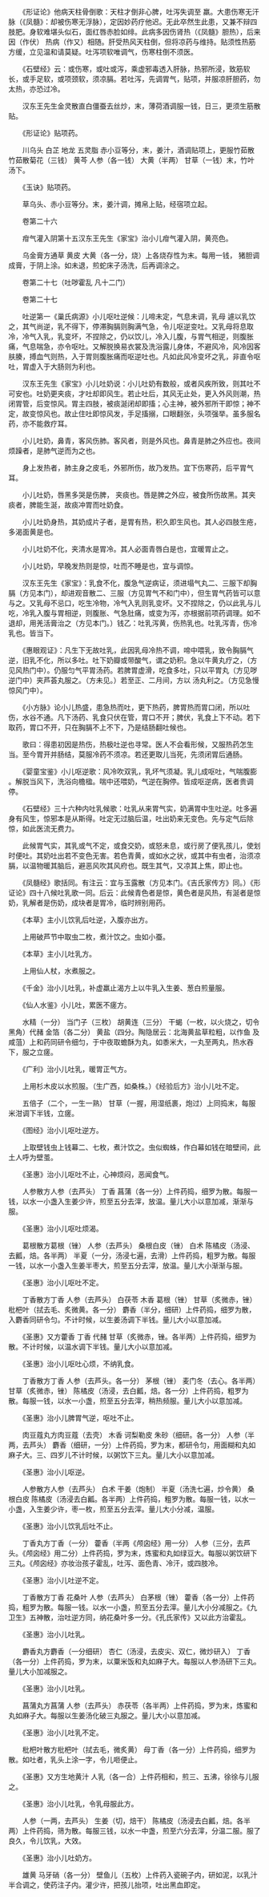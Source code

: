 <!-- { "loadSidebar": true } -->
　　《形证论》他病天柱骨倒歌：天柱才倒非心脾，吐泻失调至 羸。大患伤寒无汗脉（《凤髓》：却被伤寒无浮脉），定因妙药疗他迟。无此卒然生此患，又兼不辩四肢肥。身软难堪头似石，面红唇赤脸如绯。此病多因伤肾热（《凤髓》胆热），后来因（作伏） 热病（作又）相随。肝受热风天柱倒，但将凉药与维持。贴须性热筋方缓，立见温和请莫疑。吐泻项软唯调气，伤寒柱倒不须医。

　　《石壁经》云：或伤寒，或吐或泻，乘虚邪毒透入肝脉，热邪所浸，致筋软长，或手足软，或项颈软，须凉膈。若吐泻，先调胃气，贴项，并服凉肝胆药，勿太热，亦恐过冷。

　　汉东王先生金灵散直白僵蚕去丝炒，末，薄荷酒调服一钱，日三，更须生筋散贴。

　　《形证论》贴项药。

　　川乌头 白芷 地龙 五灵脂 赤小豆等分，末，姜汁，酒调贴项上，更服竹茹散竹茹散菊花（三钱） 黄芩 人参（各一钱） 大黄（半两） 甘草（一钱）末，竹叶汤下。

　　《玉诀》贴项药。

　　草乌头、赤小豆等分。末，姜汁调，摊帛上贴，经宿项立起。

　　卷第二十六

　　疳气灌入阴第十五汉东王先生《家宝》治小儿疳气灌入阴，黄亮色。

　　乌金膏方通草 黄皮 大黄（各一分，烧）上各烧存性为末。每用一钱， 猪胆调成膏，于阴上涂。如未退，煎蛇床子汤洗，后再调涂之。

　　卷第二十七（吐哕霍乱 凡十二门）

　　卷第二十七

　　吐逆第一《巢氏病源》小儿呕吐逆候：儿啼未定，气息未调，乳母 遽以乳饮之，其气尚逆，乳不得下，停滞胸膈则胸满气急，令儿呕逆变吐。又乳母将息取冷，冷气入乳，乳变坏，不捏除之，仍以饮儿，冷入儿腹，与胃气相逆，则腹胀痛，气息喘急，亦令呕吐。又解脱换易衣裳及洗浴露儿身体，不避风冷，风冷因客肤腠，搏血气则热，入于胃则腹胀痛而呕逆吐也。凡如此风冷变坏之乳，非直令呕吐，胃虚入于大肠则为利也。

　　汉东王先生《家宝》小儿吐奶说：小儿吐奶有数般，或者风疾所致，则其吐不可安也。吐奶更夹痰，才吐却即风生。若止吐后，其风无止处，更入外风则潮，热闭胃管，后变惊风。胃主四肢，被痰涎闭却即搐；心主神，被外邪所干即惊；神不定，故变惊风也。故止住吐即惊风发，手足搐搦，口眼翻张，头项强举。虽多服名药，亦不能救疗耳。

　　小儿吐奶，鼻青，客风伤肺。客风者，则是外风也。鼻青是肺之外应也。夜间烦躁者，是肺气逆而为之也。

　　身上发热者，肺主身之皮毛，外邪所伤，故乃发热。宜下伤寒药，后平胃气耳。

　　小儿吐奶，唇黑多哭是伤脾， 夹痰也。唇是脾之外应，被食所伤故黑。其夹痰者，脾能生涎，故痰冲胃而吐奶食。

　　小儿吐奶身热，其奶成片子者，是胃有热，积久即生风也。其人必四肢生疮，多渴面黄是也。

　　小儿吐奶不化，夹清水是胃冷。其人必面青唇白是也，宜暖胃止之。

　　小儿吐奶，早晚发热则是惊，吐而不睡是也，宜与调惊。

　　汉东王先生《家宝》：乳食不化，腹急气逆病证，须进塌气丸二、三服下却胸膈（方见本门），却进观音散二、三服（方见胃气不和门中），但生胃气药皆可以意与之。又乳母不忌口，吃生冷物，冷气入乳则乳变坏。又不捏除之，仍以此乳与儿吃，冷乳入腹与胃相逆，则腹胀、气急肚痛，或变为泻，亦根据前项药调理。如不退却，用羌活膏治之（方见本门。）钱乙：吐乳泻黄，伤热乳也。吐乳泻青，伤冷乳也。皆当下。

　　《惠眼观证》：凡生下无故吐乳，此因乳母冷热不调，啼中喂乳，致令胸膈气逆，旧乳不化，所以多吐。吐下奶瓣或带酸气，谓之奶积。急以牛黄丸疗之，（方见风热门中）。仍服匀气平胃汤药。若脾胃虚滑，吃食多吐，只以平胃丸（方见哕逆门中）夹芦荟丸服之。（方未见。）若至正、二月间，方以 汤丸利之。（方见急慢惊风门中）。

　　《小方脉》论小儿热盛，患急热而吐，更下热药，脾胃热而胃口闭，所以吐伤，水谷不通。凡下汤药、乳食只伏在管，胃口不开；脾伏，乳食上下不动。若下取药，胃口不开，只在胸膈不上不下，乃是结肠翻吐候也。

　　歌曰：得患初因是热伤，热极吐逆也寻常。医人不会看形候，又服热药怎生当。至今胃开并肠结，莫服冷药不须凉。若还更取儿当死，先须闭胃后通肠。

　　《婴童宝鉴》小儿呕逆歌：风冷吹双乳，乳坏气须凝。乳儿成呕吐，气喘腹膨 。解脱当风下，洗浴向檐楹。喘中还喂奶，气逆在胸停。皆成呕逆病，医者贵调停。

　　《石壁经》三十六种内吐乳候歌：吐乳从来胃气实，奶满胃中生吐逆。吐多遍身有风生，惊邪本是从斯得。吐定无过脑后温，吐出奶来无变色。先与定气后除惊，如此医流无费力。

　　此候胃气实，其乳或气不定，或食交奶，或怒未息，或行房了便乳孩儿，使划时便吐。其奶吐出若不变色无害。若色青黄，或如水之状，或其中有虫者，治须凉膈，以温物暖其脑后，避恶风吹其风府也。既生其气，又凉其上焦，即止也。

　　《凤髓经》歌括同。有注云：宜与玉露散（方见本门。《吉氏家传方》同。）《形证论》四十八候吐乳歌一同。后云：此候青色者是惊，黄色者是风热，有涎者是惊奶，乳解者是伤奶，成块者是胃冷，临时辨别用药。

　　《本草》主小儿饮乳后吐逆，入腹亦出方。

　　上用破芦节中取虫二枚，煮汁饮之。虫如小蚕。

　　《本草》主小儿吐乳方。

　　上用仙人杖，水煮服之。

　　《千金》治小儿吐乳，补虚羸止渴方上以牛乳入生姜、葱白煎量服。

　　《仙人水鉴》小儿吐，累医不瘥方。

　　水精（一分） 当门子（三枚） 胡黄连（三分） 干蝎（一枚，以火烧之，切令黑角）代赭 金箔（各二分） 黄盐（四分。陶隐居云：北海黄盐草粒粗，以作鱼 及咸菹）上和药同研令细匀，于中夜取蟾酥为丸，如黍米大，一丸至两丸，热水吞下，服之立瘥。

　　《广利》治小儿吐乳，暖胃正气方。

　　上用杉木皮以水煎服。（生广西，如桑株。）《经验后方》治小儿吐不定。

　　五倍子（二个，一生一熟） 甘草（一握，用湿纸裹，炮过）上同捣末，每服米泔调下半钱，立瘥。

　　《图经》治小儿呕吐逆方。

　　上取壁钱虫上钱幕二、七枚，煮汁饮之。虫似蜘蛛，作白幕如钱在暗壁间，此土人呼为壁茧。

　　《圣惠》治小儿呕吐不止，心神烦闷，恶闻食气。

　　人参散方人参（去芦头） 丁香 菖蒲（各一分）上件药捣，细罗为散。每服一钱，以水一小盏入生姜少许，煎至五分去滓，放温。量儿大小以意加减，渐渐与服。

　　《圣惠》治小儿呕吐烦渴。

　　葛根散方葛根（锉） 人参（去芦头） 桑根白皮（锉） 白术 陈橘皮（汤浸、去瓤，焙。各半两） 半夏（一分，汤浸七遍，去滑）上件药捣，粗罗为散。每服一钱，以水一小盏入生姜半枣大，煎至五分去滓，放温。量儿大小渐渐与服。

　　《圣惠》治小儿呕吐不定。

　　丁香散方丁香 人参（去芦头） 白茯苓 木香 葛根（锉） 甘草（炙微赤，锉） 枇杷叶（拭去毛、炙微黄。各一分） 麝香（半分，细研）上件药捣，细罗为散，入麝香同研令匀。不计时候，以生姜汤调下半钱。量儿大小以意加减。

　　《圣惠》又方藿香 丁香 代赭 甘草（炙微赤，锉。各半两）上件药捣，细罗为散。不计时候，以温水调下半钱。量儿大小以意加减。

　　《圣惠》治小儿呕吐心烦，不纳乳食。

　　丁香散方丁香 人参（去芦头。各一分） 茅根（锉） 麦门冬（去心。各半两） 甘草（炙微赤，锉） 陈橘皮（汤浸，去白瓤，焙。各一分）上件药捣，粗罗为散。每服一钱，以水一小盏，煎至五分去滓，稍热频服。量儿大小以意加减。

　　《圣惠》治小儿脾胃气逆，呕吐不止。

　　肉豆蔻丸方肉豆蔻（去壳） 木香 诃梨勒皮 朱砂（细研。各一分） 人参（半两，去芦头） 麝香（细研，一分）上件药捣，罗为末，都研令匀，用面糊和丸如麻子大。三、四岁儿不计时候，以粥饮下三丸。量儿大小以意加减。

　　《圣惠》治小儿呕逆。

　　人参散方人参（去芦头） 白术 干姜（炮制） 半夏（汤洗七遍，炒令黄） 桑根白皮 陈橘皮（汤浸去白瓤。各半两）上件药捣，粗罗为散。每服一钱，以水一小盏，入生姜少许，枣一枚，煎至五分去滓。量儿大小分减，温服。

　　《圣惠》治小儿饮乳后吐不止。

　　丁香丸方丁香（一分） 藿香（半两《颅囟经》用一分） 人参（三分，去芦头。《颅囟经》用二分）上件药捣，罗为末，炼蜜和丸如绿豆大。每服以粥饮研下三丸。《颅囟经》亦妆治孩子霍乱，吐泻、面色青、冷汗，或四肢冷。

　　《圣惠》治小儿吐逆不定。

　　丁香散方丁香 花桑叶 人参（去芦头） 白茅根（锉） 藿香（各一分）上件药捣，粗罗为散。每服一钱。以水一小盏，煎至五分去滓。量儿大小分减服之。《九 卫生》五神散，治吐逆方同，纳花桑叶多一分。《孔氏家传》又以此方治霍乱。

　　《圣惠》治小儿吐乳。

　　麝香丸方麝香（一分细研） 杏仁（汤浸，去皮尖、双仁，微炒研入） 丁香（各一分）上件药捣，罗为末，以粟米饭和丸如麻子大。每服以人参汤研下三丸。量儿大小加减服之。

　　《圣惠》治小儿吐乳。

　　菖蒲丸方菖蒲 人参（去芦头） 赤茯苓（各半两）上件药捣，罗为末，炼蜜和丸如麻子大。每服以生姜汤化破三丸服之。量儿大小以意加减。

　　《圣惠》治小儿吐乳不定。

　　枇杷叶散方枇杷叶（拭去毛，微炙黄） 母丁香（各一分）上件药捣，细罗为散。如吐者，乳头上涂一字，令儿咂便止。

　　《圣惠》又方生地黄汁 人乳（各一合）上件药相和，煎三、五沸，徐徐与儿服之。

　　《圣惠》治小儿吐乳，令乳母服此方。

　　人参（一两，去芦头） 生姜（切，焙干） 陈橘皮（汤浸去白瓤，焙。各半两）上件药捣，筛为散。每服三钱，以水一中盏，煎至六分去滓，分温二服。服了良久，令儿饮乳，大效。

　　《圣惠》治小儿吐奶方。

　　雄黄 马牙硝（各一分） 壁鱼儿（五枚）上件药入瓷碗子内，研如泥，以乳汁半合调之，使药注子内。灌少许，把孩儿抬项，吐出黑血即定。

